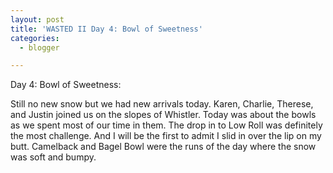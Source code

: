```yaml
---
layout: post
title: 'WASTED II Day 4: Bowl of Sweetness'
categories:
  - blogger

---
```


Day 4: Bowl of Sweetness:
    
Still no new snow but we had new arrivals today.  Karen, Charlie, Therese, and Justin joined us on the slopes of Whistler.  Today was about the bowls as we spent most of our time in them.  The drop in to Low Roll was definitely the most challenge.  And I will be the first to admit I slid in over the lip on my butt.  Camelback and Bagel Bowl were the runs of the day where the snow was soft and bumpy.

